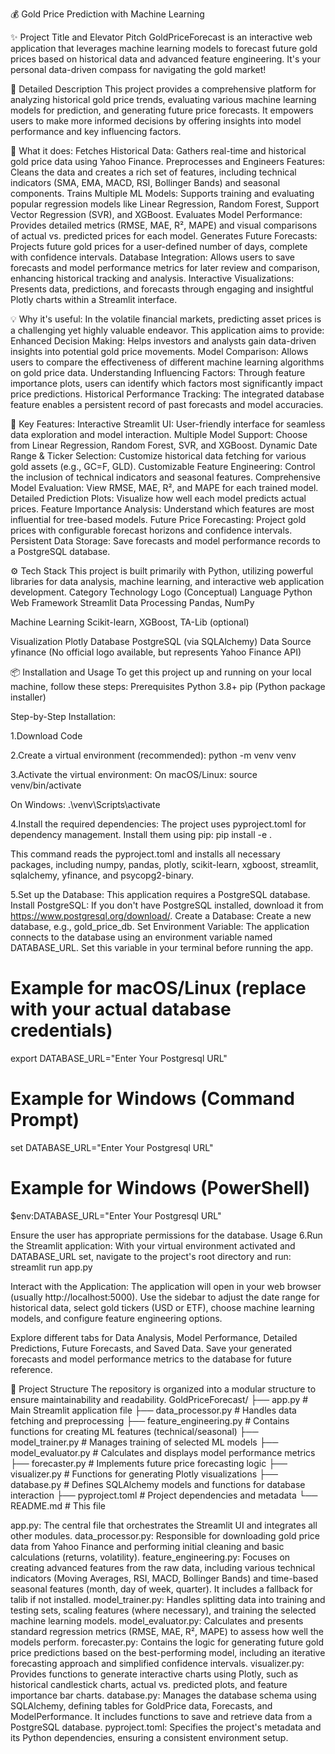💰 Gold Price Prediction with Machine Learning

✨ Project Title and Elevator Pitch
GoldPriceForecast is an interactive web application that leverages machine learning models to forecast future gold prices based on historical data and advanced feature engineering. It's your personal data-driven compass for navigating the gold market!

🌟 Detailed Description
This project provides a comprehensive platform for analyzing historical gold price trends, evaluating various machine learning models for prediction, and generating future price forecasts. It empowers users to make more informed decisions by offering insights into model performance and key influencing factors.

🎯 What it does:
Fetches Historical Data: Gathers real-time and historical gold price data using Yahoo Finance.
Preprocesses and Engineers Features: Cleans the data and creates a rich set of features, including technical indicators (SMA, EMA, MACD, RSI, Bollinger Bands) and seasonal components.
Trains Multiple ML Models: Supports training and evaluating popular regression models like Linear Regression, Random Forest, Support Vector Regression (SVR), and XGBoost.
Evaluates Model Performance: Provides detailed metrics (RMSE, MAE, R², MAPE) and visual comparisons of actual vs. predicted prices for each model.
Generates Future Forecasts: Projects future gold prices for a user-defined number of days, complete with confidence intervals.
Database Integration: Allows users to save forecasts and model performance metrics for later review and comparison, enhancing historical tracking and analysis.
Interactive Visualizations: Presents data, predictions, and forecasts through engaging and insightful Plotly charts within a Streamlit interface.

💡 Why it's useful:
In the volatile financial markets, predicting asset prices is a challenging yet highly valuable endeavor. This application aims to provide:
Enhanced Decision Making: Helps investors and analysts gain data-driven insights into potential gold price movements.
Model Comparison: Allows users to compare the effectiveness of different machine learning algorithms on gold price data.
Understanding Influencing Factors: Through feature importance plots, users can identify which factors most significantly impact price predictions.
Historical Performance Tracking: The integrated database feature enables a persistent record of past forecasts and model accuracies.

🚀 Key Features:
Interactive Streamlit UI: User-friendly interface for seamless data exploration and model interaction.
Multiple Model Support: Choose from Linear Regression, Random Forest, SVR, and XGBoost.
Dynamic Date Range & Ticker Selection: Customize historical data fetching for various gold assets (e.g., GC=F, GLD).
Customizable Feature Engineering: Control the inclusion of technical indicators and seasonal features.
Comprehensive Model Evaluation: View RMSE, MAE, R², and MAPE for each trained model.
Detailed Prediction Plots: Visualize how well each model predicts actual prices.
Feature Importance Analysis: Understand which features are most influential for tree-based models.
Future Price Forecasting: Project gold prices with configurable forecast horizons and confidence intervals.
Persistent Data Storage: Save forecasts and model performance records to a PostgreSQL database.

⚙️ Tech Stack
This project is built primarily with Python, utilizing powerful libraries for data analysis, machine learning, and interactive web application development.
Category
Technology
Logo (Conceptual)
Language
Python
Web Framework
Streamlit
Data Processing
Pandas, NumPy


Machine Learning
Scikit-learn, XGBoost, TA-Lib (optional)


Visualization
Plotly
Database
PostgreSQL (via SQLAlchemy)
Data Source
yfinance
(No official logo available, but represents Yahoo Finance API)

📦 Installation and Usage
To get this project up and running on your local machine, follow these steps:
Prerequisites
Python 3.8+
pip (Python package installer)

Step-by-Step Installation:

1.Download Code

2.Create a virtual environment (recommended):
python -m venv venv


3.Activate the virtual environment:
On macOS/Linux:
source venv/bin/activate


On Windows:
.\venv\Scripts\activate


4.Install the required dependencies:
The project uses pyproject.toml for dependency management. Install them using pip:
pip install -e .

This command reads the pyproject.toml and installs all necessary packages, including numpy, pandas, plotly, scikit-learn, xgboost, streamlit, sqlalchemy, yfinance, and psycopg2-binary.

5.Set up the Database:
This application requires a PostgreSQL database.
Install PostgreSQL: If you don't have PostgreSQL installed, download it from https://www.postgresql.org/download/.
Create a Database: Create a new database, e.g., gold_price_db.
Set Environment Variable: The application connects to the database using an environment variable named DATABASE_URL. Set this variable in your terminal before running the app.

# Example for macOS/Linux (replace with your actual database credentials)
export DATABASE_URL="Enter Your Postgresql URL"

# Example for Windows (Command Prompt)
set DATABASE_URL="Enter Your Postgresql URL"

# Example for Windows (PowerShell)
$env:DATABASE_URL="Enter Your Postgresql URL"

Ensure the user has appropriate permissions for the database.
Usage
6.Run the Streamlit application:
With your virtual environment activated and DATABASE_URL set, navigate to the project's root directory and run:
streamlit run app.py


Interact with the Application:
The application will open in your web browser (usually http://localhost:5000).
Use the sidebar to adjust the date range for historical data, select gold tickers (USD or ETF), choose machine learning models, and configure feature engineering options.

Explore different tabs for Data Analysis, Model Performance, Detailed Predictions, Future Forecasts, and Saved Data.
Save your generated forecasts and model performance metrics to the database for future reference.

📁 Project Structure
The repository is organized into a modular structure to ensure maintainability and readability.
GoldPriceForecast/
├── app.py                      # Main Streamlit application file
├── data_processor.py           # Handles data fetching and preprocessing
├── feature_engineering.py      # Contains functions for creating ML features (technical/seasonal)
├── model_trainer.py            # Manages training of selected ML models
├── model_evaluator.py          # Calculates and displays model performance metrics
├── forecaster.py               # Implements future price forecasting logic
├── visualizer.py               # Functions for generating Plotly visualizations
├── database.py                 # Defines SQLAlchemy models and functions for database interaction
├── pyproject.toml              # Project dependencies and metadata
└── README.md                   # This file


app.py: The central file that orchestrates the Streamlit UI and integrates all other modules.
data_processor.py: Responsible for downloading gold price data from Yahoo Finance and performing initial cleaning and basic calculations (returns, volatility).
feature_engineering.py: Focuses on creating advanced features from the raw data, including various technical indicators (Moving Averages, RSI, MACD, Bollinger Bands) and time-based seasonal features (month, day of week, quarter). It includes a fallback for talib if not installed.
model_trainer.py: Handles splitting data into training and testing sets, scaling features (where necessary), and training the selected machine learning models.
model_evaluator.py: Calculates and presents standard regression metrics (RMSE, MAE, R², MAPE) to assess how well the models perform.
forecaster.py: Contains the logic for generating future gold price predictions based on the best-performing model, including an iterative forecasting approach and simplified confidence intervals.
visualizer.py: Provides functions to generate interactive charts using Plotly, such as historical candlestick charts, actual vs. predicted plots, and feature importance bar charts.
database.py: Manages the database schema using SQLAlchemy, defining tables for GoldPrice data, Forecasts, and ModelPerformance. It includes functions to save and retrieve data from a PostgreSQL database.
pyproject.toml: Specifies the project's metadata and its Python dependencies, ensuring a consistent environment setup.
